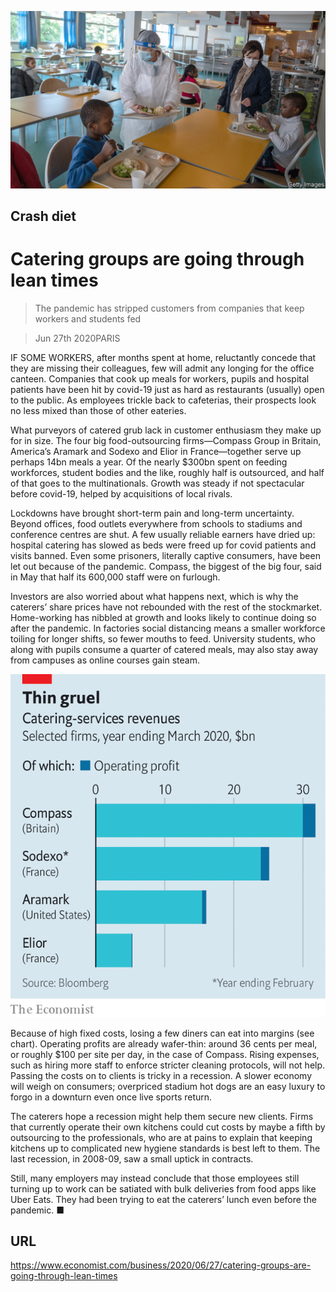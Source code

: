 ![](./images/20200627_WBP502.jpg)

## Crash diet

# Catering groups are going through lean times

> The pandemic has stripped customers from companies that keep workers and students fed

> Jun 27th 2020PARIS

IF SOME WORKERS, after months spent at home, reluctantly concede that they are missing their colleagues, few will admit any longing for the office canteen. Companies that cook up meals for workers, pupils and hospital patients have been hit by covid-19 just as hard as restaurants (usually) open to the public. As employees trickle back to cafeterias, their prospects look no less mixed than those of other eateries.

What purveyors of catered grub lack in customer enthusiasm they make up for in size. The four big food-outsourcing firms—Compass Group in Britain, America’s Aramark and Sodexo and Elior in France—together serve up perhaps 14bn meals a year. Of the nearly $300bn spent on feeding workforces, student bodies and the like, roughly half is outsourced, and half of that goes to the multinationals. Growth was steady if not spectacular before covid-19, helped by acquisitions of local rivals.

Lockdowns have brought short-term pain and long-term uncertainty. Beyond offices, food outlets everywhere from schools to stadiums and conference centres are shut. A few usually reliable earners have dried up: hospital catering has slowed as beds were freed up for covid patients and visits banned. Even some prisoners, literally captive consumers, have been let out because of the pandemic. Compass, the biggest of the big four, said in May that half its 600,000 staff were on furlough.

Investors are also worried about what happens next, which is why the caterers’ share prices have not rebounded with the rest of the stockmarket. Home-working has nibbled at growth and looks likely to continue doing so after the pandemic. In factories social distancing means a smaller workforce toiling for longer shifts, so fewer mouths to feed. University students, who along with pupils consume a quarter of catered meals, may also stay away from campuses as online courses gain steam.



![](./images/20200627_WBC189.png)

Because of high fixed costs, losing a few diners can eat into margins (see chart). Operating profits are already wafer-thin: around 36 cents per meal, or roughly $100 per site per day, in the case of Compass. Rising expenses, such as hiring more staff to enforce stricter cleaning protocols, will not help. Passing the costs on to clients is tricky in a recession. A slower economy will weigh on consumers; overpriced stadium hot dogs are an easy luxury to forgo in a downturn even once live sports return.

The caterers hope a recession might help them secure new clients. Firms that currently operate their own kitchens could cut costs by maybe a fifth by outsourcing to the professionals, who are at pains to explain that keeping kitchens up to complicated new hygiene standards is best left to them. The last recession, in 2008-09, saw a small uptick in contracts.

Still, many employers may instead conclude that those employees still turning up to work can be satiated with bulk deliveries from food apps like Uber Eats. They had been trying to eat the caterers’ lunch even before the pandemic. ■

## URL

https://www.economist.com/business/2020/06/27/catering-groups-are-going-through-lean-times
